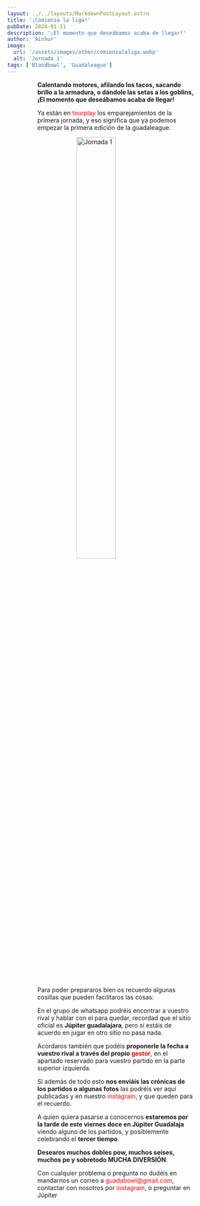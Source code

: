 ```yaml
---
layout: ../../layouts/MarkdownPostLayout.astro
title: '¡Comienza la liga!'
pubDate: 2024-01-11
description: '¡El momento que deseábamos acaba de llegar!'
author: 'Ainhur'
image:
  url: '/assets/images/other/comienzalaliga.webp'
  alt: 'Jornada 1'
tags: ['Bloodbowl', 'Guadaleague']
---
```


**Calentando motores, afilando los tacos, sacando brillo a la armadura, o dándole las setas a los goblins, ¡El momento que deseábamos acaba de llegar!**

Ya están en [tourplay](https://tourplay.net/es/blood-bowl/guadaleague-1/scores) los emparejamientos de la primera jornada, y eso significa que ya podemos empezar la primera edición de la guadaleague.

![Jornada 1](/assets/images/Jornada1.webp 'Emparejamientos de la primera jornada')

Para poder prepararos bien os recuerdo algunas cosillas que pueden facilitaros las cosas:

En el grupo de whatsapp podréis encontrar a vuestro rival y hablar con el para quedar, recordad que el sitio oficial es **Júpiter guadalajara**, pero si estáis de acuerdo en jugar en otro sitio no pasa nada.

Acordaros también que podéis **proponerle la fecha a vuestro rival a través del propio [gestor](https://tourplay.net/es/blood-bowl/guadaleague-1/scores)**, en el apartado reservado para vuestro partido en la parte superior izquierda.

Si además de todo esto **nos enviáis las crónicas de los partidos o algunas fotos** las podréis ver aquí publicadas y en nuestro [instagram](https://www.instagram.com/guadabowl/), y que queden para el recuerdo.

A quien quiera pasarse a conocernos **estaremos por la tarde de este viernes doce en Júpiter Guadalaja** viendo alguno de los partidos, y posiblemente celebrando el **tercer tiempo**.

**Desearos muchos dobles pow, muchos seises, muchos pe y sobretodo MUCHA DIVERSIÓN**.

Con cualquier problema o pregunta no dudéis en mandarnos un correo a [guadabowl@gmail.com](mailto:guadabowl@gmail.com), contactar con nosotros por [instagram](https://www.instagram.com/guadabowl/), o preguntar en Júpiter

<style>
    a {
      color: red;
      text-decoration: none;
    }
    img{
      width:100%
    }
    @media screen and (min-width: 636px) {
      img{
        width:50%;
        margin-left:25%;
      }
      p,h2,ul,li {
        padding:0em 5em 0em 5em;
      }
      h1 {
        text-align: center;
      }
    }
</style>
